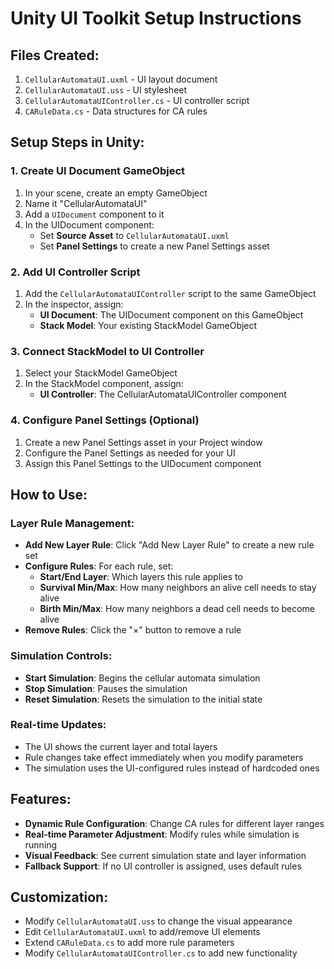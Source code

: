 # Unity UI Toolkit Setup Instructions

## Files Created:
1. `CellularAutomataUI.uxml` - UI layout document
2. `CellularAutomataUI.uss` - UI stylesheet
3. `CellularAutomataUIController.cs` - UI controller script
4. `CARuleData.cs` - Data structures for CA rules

## Setup Steps in Unity:

### 1. Create UI Document GameObject
1. In your scene, create an empty GameObject
2. Name it "CellularAutomataUI"
3. Add a `UIDocument` component to it
4. In the UIDocument component:
   - Set **Source Asset** to `CellularAutomataUI.uxml`
   - Set **Panel Settings** to create a new Panel Settings asset

### 2. Add UI Controller Script
1. Add the `CellularAutomataUIController` script to the same GameObject
2. In the inspector, assign:
   - **UI Document**: The UIDocument component on this GameObject
   - **Stack Model**: Your existing StackModel GameObject

### 3. Connect StackModel to UI Controller
1. Select your StackModel GameObject
2. In the StackModel component, assign:
   - **UI Controller**: The CellularAutomataUIController component

### 4. Configure Panel Settings (Optional)
1. Create a new Panel Settings asset in your Project window
2. Configure the Panel Settings as needed for your UI
3. Assign this Panel Settings to the UIDocument component

## How to Use:

### Layer Rule Management:
- **Add New Layer Rule**: Click "Add New Layer Rule" to create a new rule set
- **Configure Rules**: For each rule, set:
  - **Start/End Layer**: Which layers this rule applies to
  - **Survival Min/Max**: How many neighbors an alive cell needs to stay alive
  - **Birth Min/Max**: How many neighbors a dead cell needs to become alive
- **Remove Rules**: Click the "×" button to remove a rule

### Simulation Controls:
- **Start Simulation**: Begins the cellular automata simulation
- **Stop Simulation**: Pauses the simulation
- **Reset Simulation**: Resets the simulation to the initial state

### Real-time Updates:
- The UI shows the current layer and total layers
- Rule changes take effect immediately when you modify parameters
- The simulation uses the UI-configured rules instead of hardcoded ones

## Features:
- **Dynamic Rule Configuration**: Change CA rules for different layer ranges
- **Real-time Parameter Adjustment**: Modify rules while simulation is running
- **Visual Feedback**: See current simulation state and layer information
- **Fallback Support**: If no UI controller is assigned, uses default rules

## Customization:
- Modify `CellularAutomataUI.uss` to change the visual appearance
- Edit `CellularAutomataUI.uxml` to add/remove UI elements
- Extend `CARuleData.cs` to add more rule parameters
- Modify `CellularAutomataUIController.cs` to add new functionality
